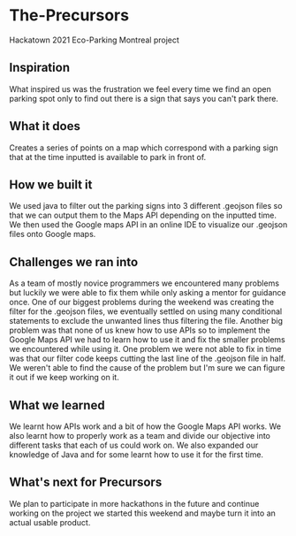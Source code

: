 # The-Precursors
Hackatown 2021 Eco-Parking Montreal project

## Inspiration

What inspired us was the frustration we feel every time we find an open parking spot only to find out there is a sign that says you can't park there. 

## What it does

Creates a series of points on a map which correspond with a parking sign that at the time inputted is available to park in front of.

## How we built it

We used java to filter out the parking signs into 3 different .geojson files so that we can output them to the Maps API depending on the inputted time. We then used the Google maps API in an online IDE to visualize our .geojson files onto Google maps.

## Challenges we ran into

As a team of mostly novice programmers we encountered many problems but luckily we were able to fix them while only asking a mentor for guidance once. One of our biggest problems during the weekend was creating the filter for the .geojson files, we eventually settled on using many conditional statements to exclude the unwanted lines thus filtering the file. Another big problem was that none of us knew how to use APIs so to implement the Google Maps API we had to learn how to use it and fix the smaller problems we encountered while using it.  One problem we were not able to fix in time was that our filter code keeps cutting the last line of the .geojson file in half. We weren't able to find the cause of the problem but I'm sure we can figure it out if we keep working on it.

## What we learned

We learnt how APIs work and a bit of how the Google Maps API works. We also learnt how to properly work as a team and divide our objective into different tasks that each of us could work on. We also expanded our knowledge of Java and for some learnt how to use it for the first time.

## What's next for Precursors

We plan to participate in more hackathons in the future and continue working on the project we started this weekend and maybe turn it into an actual usable product.
